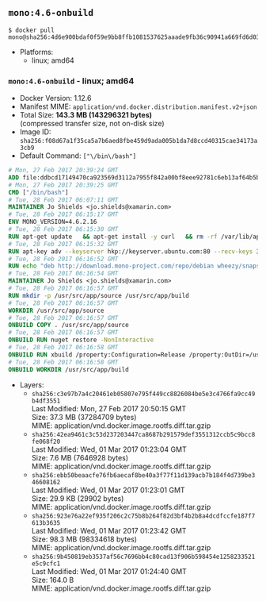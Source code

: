 ## `mono:4.6-onbuild`

```console
$ docker pull mono@sha256:4d6e900bdaf0f59e9bb8ffb1081537625aaade9fb36c90941a669fd6d035e354
```

-	Platforms:
	-	linux; amd64

### `mono:4.6-onbuild` - linux; amd64

-	Docker Version: 1.12.6
-	Manifest MIME: `application/vnd.docker.distribution.manifest.v2+json`
-	Total Size: **143.3 MB (143296321 bytes)**  
	(compressed transfer size, not on-disk size)
-	Image ID: `sha256:f08d67a1f35ca5a7b6aed8fbe459d9ada005b1da7d8ccd40315cae34173a3cb9`
-	Default Command: `["\/bin\/bash"]`

```dockerfile
# Mon, 27 Feb 2017 20:39:24 GMT
ADD file:ddbcd17149470ca923569d3112a7955f842a00bf8eee92781c6eb13af64b5b82 in / 
# Mon, 27 Feb 2017 20:39:25 GMT
CMD ["/bin/bash"]
# Tue, 28 Feb 2017 06:07:11 GMT
MAINTAINER Jo Shields <jo.shields@xamarin.com>
# Tue, 28 Feb 2017 06:15:17 GMT
ENV MONO_VERSION=4.6.2.16
# Tue, 28 Feb 2017 06:15:30 GMT
RUN apt-get update   && apt-get install -y curl   && rm -rf /var/lib/apt/lists/*
# Tue, 28 Feb 2017 06:15:32 GMT
RUN apt-key adv --keyserver hkp://keyserver.ubuntu.com:80 --recv-keys 3FA7E0328081BFF6A14DA29AA6A19B38D3D831EF
# Tue, 28 Feb 2017 06:16:52 GMT
RUN echo "deb http://download.mono-project.com/repo/debian wheezy/snapshots/$MONO_VERSION main" > /etc/apt/sources.list.d/mono-xamarin.list   && apt-get update   && apt-get install -y binutils mono-devel ca-certificates-mono fsharp mono-vbnc nuget referenceassemblies-pcl   && rm -rf /var/lib/apt/lists/* /tmp/*
# Tue, 28 Feb 2017 06:16:54 GMT
MAINTAINER Jo Shields <jo.shields@xamarin.com>
# Tue, 28 Feb 2017 06:16:57 GMT
RUN mkdir -p /usr/src/app/source /usr/src/app/build
# Tue, 28 Feb 2017 06:16:57 GMT
WORKDIR /usr/src/app/source
# Tue, 28 Feb 2017 06:16:57 GMT
ONBUILD COPY . /usr/src/app/source
# Tue, 28 Feb 2017 06:16:57 GMT
ONBUILD RUN nuget restore -NonInteractive
# Tue, 28 Feb 2017 06:16:58 GMT
ONBUILD RUN xbuild /property:Configuration=Release /property:OutDir=/usr/src/app/build/
# Tue, 28 Feb 2017 06:16:58 GMT
ONBUILD WORKDIR /usr/src/app/build
```

-	Layers:
	-	`sha256:c3e97b7a4c20461eb05807e795f449cc8826084be5e3c4766fa9cc49b4df3551`  
		Last Modified: Mon, 27 Feb 2017 20:50:15 GMT  
		Size: 37.3 MB (37284709 bytes)  
		MIME: application/vnd.docker.image.rootfs.diff.tar.gzip
	-	`sha256:42ea9461c3c53d237203447ca8687b291579def3551312ccb5c9bcc8fe068f20`  
		Last Modified: Wed, 01 Mar 2017 01:23:04 GMT  
		Size: 7.6 MB (7646928 bytes)  
		MIME: application/vnd.docker.image.rootfs.diff.tar.gzip
	-	`sha256:ebb50beaacfe76fb6aecaf8be40a3f77f11d139acb7b184f4d739be346608162`  
		Last Modified: Wed, 01 Mar 2017 01:23:01 GMT  
		Size: 29.9 KB (29902 bytes)  
		MIME: application/vnd.docker.image.rootfs.diff.tar.gzip
	-	`sha256:923e76a22ef935f206c2c75b8b264f82d3bf4b2b8a4dcdfccfe187f7613b3635`  
		Last Modified: Wed, 01 Mar 2017 01:23:42 GMT  
		Size: 98.3 MB (98334618 bytes)  
		MIME: application/vnd.docker.image.rootfs.diff.tar.gzip
	-	`sha256:9b450819eb3537af56c7696bb4c80cad13f906b598454e1258233521e5c9cfc1`  
		Last Modified: Wed, 01 Mar 2017 01:24:40 GMT  
		Size: 164.0 B  
		MIME: application/vnd.docker.image.rootfs.diff.tar.gzip
